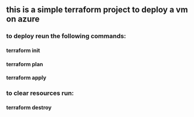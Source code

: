 ## this is a simple terraform project to deploy a vm on azure

### to deploy reun the following commands:

#### terraform init

#### terraform plan

#### terraform apply

### to clear resources run:

#### terraform destroy
